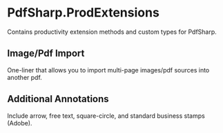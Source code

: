 # PdfSharp.ProdExtensions
Contains productivity extension methods and custom types for PdfSharp.

## Image/Pdf Import
One-liner that allows you to import multi-page images/pdf sources into another pdf.

## Additional Annotations
Include arrow, free text, square-circle, and standard business stamps (Adobe).
